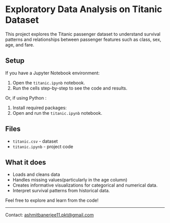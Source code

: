 # Exploratory Data Analysis on Titanic Dataset
This project explores the Titanic passenger dataset to understand survival patterns and relationships between passenger features such as class, sex, age, and fare.

## Setup
If you have a Jupyter Notebook environment:

1. Open the `titanic.ipynb` notebook.
2. Run the cells step-by-step to see the code and results.

Or, if using Python :

1. Install required packages:
2. Open and run the `titanic.ipynb` notebook.

## Files

- `titanic.csv` - dataset
- `titanic.ipynb` - project code

## What it does

- Loads and cleans data
- Handles missing values(particularly in the age column)
- Creates informative visualizations for categorical and numerical data.
- Interpret survival patterns from historical data.

  
Feel free to explore and learn from the code!

---

Contact: ashmitbanerjee11.pkt@gmail.com

